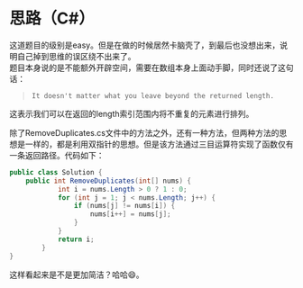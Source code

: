 # 思路（C#）
这道题目的级别是easy。但是在做的时候居然卡脑壳了，到最后也没想出来，说明自己掉到思维的误区绕不出来了。  
题目本身说的是不能额外开辟空间，需要在数组本身上面动手脚，同时还说了这句话：
> `It doesn't matter what you leave beyond the returned length.`  

这表示我们可以在返回的length索引范围内将不重复的元素进行排列。
  
除了RemoveDuplicates.cs文件中的方法之外，还有一种方法，但两种方法的思想是一样的，都是利用双指针的思想。但是该方法通过三目运算符实现了函数仅有一条返回路径。代码如下：

```c#
public class Solution {
    public int RemoveDuplicates(int[] nums) {
            int i = nums.Length > 0 ? 1 : 0;
            for (int j = 1; j < nums.Length; j++) {
                if (nums[j] != nums[i]) {
                    nums[i++] = nums[j];
                }
            }
            return i;   
        }
}
```
这样看起来是不是更加简洁？哈哈😄。